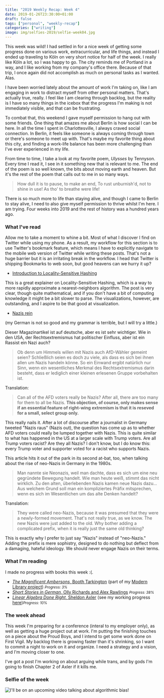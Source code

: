 ```yaml
---
title: "2019 Weekly Recap: Week 4"
date: 2019-01-26T23:30:00+01:00
draft: false
tags: ["personal", "weekly-recap"]
categories: ["writing"]
image: img/selfies-2019/selfie-week04.jpg
---
```


This week was wild! I had settled in for a nice week of getting some progress done on various work, extracurricular, and life things, and instead I ended up traveling to Köln on very short notice for half of the week. I really like Köln a lot, so I was happy to go. The city reminds me of Portland in a way, and I like working from my company's office there. Because of that trip, I once again did not accomplish as much on personal tasks as I wanted. Alas.

<!--more-->

I have been worried lately about the amount of work I'm taking on, like I am engaging in work to distract myself from other personal matters. That's actually true, really. I feel like I am clearing through backlog, but the reality is I have so many things in the icebox that the progress I'm making is not immediately visible, and that can be frustrating.

To combat that, this weekend I gave myself permission to hang out with some friends. One thing that amazes me about Berlin is how social I can be here. In all the time I spent in Charlottesville, I always craved social connection. In Berlin, it feels like someone is always coming through town or there's someone to meet up with. That's maybe my favorite thing about this city, and finding a work-life balance has been more challenging than I've ever experienced in my life.

From time to time, I take a look at my favorite poem, _Ulysses_ by Tennyson. Every time I read it, I see in it something new that is relevant to me. The end of the poem is so well known, the bits about moving earth and heaven. But it's the rest of the poem that calls out to me in so many ways.

>How dull it is to pause, to make an end, 
>To rust unburnish'd, not to shine in use! 
>As tho' to breathe were life!

There is so much more to life than staying alive, and though I came to Berlin to stay alive, I need to also give myself permission to thrive whilst I'm here. I am trying. Four weeks into 2019 and the rest of history was a hundred years ago.

### What I've read

Allow me to take a moment to whine a bit. Most of what I discover I find on Twitter while using my phone. As a result, my workflow for this section is to use Twitter's bookmark feature, which means I have to explicitly navigate to the mobile web version of Twitter while writing these posts. That's not a huge barrier but it is an irritating break in the workflow. I head that Twitter is shipping Bookmarks to web soon, but good heavens can we hurry it up?

- [Introduction to Locality-Sensitive Hashing](http://unboxresearch.com/articles/lsh_post1.html)

This is a great explainer on Locality-Sensitive Hashing, which is a way to more rapidly approximate a nearest-neighbors algorithm. The post is very clear, though quite mathematical, and if you don't have a bit of computing knowledge it might be a bit slower to parse. The visualizations, however, are outstanding, and I aspire to be that good at visualization.

- [Nazis rein](https://www.zeit.de/kultur/2019-01/rechtsextremismus-widerstand-rassismus-nationalsozialismus-soziale-medien-nazis-raus)

(my German is not so good and my grammar is terrible, but I will try a little.)

Dieser Magazinartikel ist auf deutsche, aber es ist sehr wichtiger. Wie in den USA, der Rechtsextremismus hat politischer Einfluss, aber ist ein Rassist ein Nazi auch?

> Ob denn um Himmels willen mit Nazis auch AfD-Wähler gemeint seien? Schließlich seien es doch zu viele, als dass es sich bei ihnen allen um Nazis handeln könne. So ein Einwand ergibt natürlich nur Sinn, wenn ein wesentliches Merkmal des Rechtsextremismus darin besteht, dass er lediglich einer kleinen erlesenen Gruppe vorbehalten ist.

Translation:

> Can all of the AFD voters really be Nazis? After all, there are too many for them to all be Nazis. **This objection, of course, only makes sense if an essential feature of right-wing extremism is that it is reseved for a small, select group only.**

This really nails it. After a lot of discourse after a journalist in Germany tweeted "Nazis raus" (Nazis out), the question has come up as to whether AFD voters could really be lumped together with Nazis. This is quite similar to what has happened in the US at a larger scale with Trump voters. Are all Trump voters racist? Are they all Nazis? I don't know, but I do know this: every Trump voter and supporter voted for a racist who supports Nazis.

This article hits it out of the park in its second at-bat, too, when talking about the rise of neo-Nazis in Germany in the 1980s.

> Man nannte sie Neonazis, weil man dachte, dass es sich um eine neu gegründete Bewegung handelt. Wie man heute weiß, stimmt das nicht wirklich. Zu den alten, überlebenden Nazis kamen neue Nazis dazu... Aus welchem Grund soll man ein kompliziertes Präfix mitsprechen, wenn es sich im Wesentlichen um das alte Denken handelt? 

Translation:

> They were called neo-Nazis, because it was presumed that they were a newly-formed movement. That's not really true, as we know. The new Nazis were just added to the old. Why bother adding a complicated prefix, when it is really just the same old thinking?

This is exactly why I prefer to just say "Nazis" instead of "neo-Nazis." Adding the prefix is mere sophistry, designed to do nothing but deflect from a damaging, hateful ideology. We should never engage Nazis on their terms.


### What I'm reading

I made no progress with books this week :(.

- [_The Magnificent Ambersons_, Booth Tarkington](https://www.amazon.com/Magnificent-Ambersons-Booth-Tarkington/dp/1482708329/ref=sr_1_1?s=books&ie=UTF8&qid=1546705856&sr=1-1&keywords=the+magnificent+ambersons&refinements=p_n_feature_browse-bin%3A2656022011) (part of my [Modern Library project](/post/the-modern-library-project/)) <small>_Progress: 3%_</small>
- [_Short Stories in German_, Olly Richards and Alex Rawlings](https://www.amazon.com/Short-Stories-German-Beginners-Yourself/dp/1473683378/ref=sr_1_3?ie=UTF8&qid=1546705815&sr=8-3&keywords=short+stories+in+german) <small>_Progress: 38%_</small>
- [_Linear Algebra Done Right_, Sheldon Axler](https://www.springer.com/de/book/9783319110790) (see my working progress [here](https://emilygorcenski.com/post/working-review-linear-algebra-done-right-sheldon-axler/))<small>_Progress: 10%_</small>

### The week ahead

This week I'm preparing for a conference (interal to my employer only), as well as getting a huge project out at work. I'm putting the finishing touches on a piece about the Proud Boys, and I intend to get some work done on First Vigil. My backlog there is growing faster than it's shrinking, so I want to commit a night to work on it and organize. I need a strategy and a vision, and I'm moving closer to one.

I've got a post I'm working on about arguing while trans, and by gods I'm going to finish Chapter 2 of Axler if it kills me.

### Selfie of the week

![I'll be on an upcoming video talking about algorithmic bias!](/img/selfies-2019/selfie-week04.jpg)
